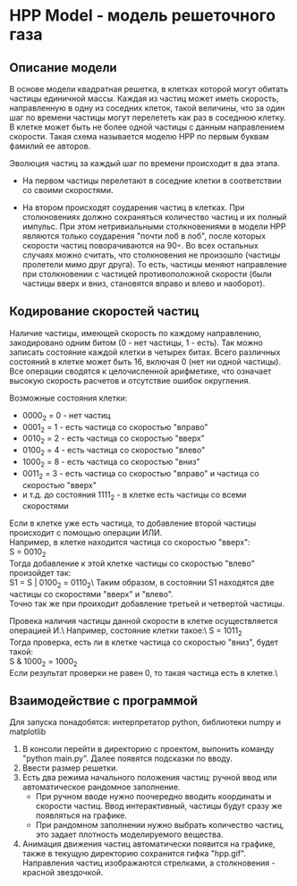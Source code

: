 # HPP Model - модель решеточного газа

## Описание модели
В основе модели квадратная решетка, в клетках которой могут обитать частицы единичной массы. Каждая из частиц может иметь скорость, направленную в одну из соседних клеток, такой величины, что за один шаг по времени частицы могут перелететь как раз в соседнюю клетку. В клетке может быть не более одной частицы с данным направлением скорости. Такая схема называется моделю HPP по первым буквам фамилий ее авторов.

Эволюция частиц за каждый шаг по времени происходит в два этапа.

- На первом частицы перелетают в соседние клетки в соответствии со своими скоростями. 

- На втором происходят соударения частиц в клетках. При столкновениях должно сохраняться количество частиц и их полный импульс. При этом нетривиальными столкновениями в модели HPP являются только соударения "почти лоб в лоб", после которых скорости частиц поворачиваются на 90◦. Во всех остальных случаях можно считать, что столкновения не произошло (частицы пролетели мимо друг друга). То есть, частицы меняют направление при столкновении с частицей противоположной скорости (были частицы вверх и вниз, становятся вправо и влево и наоборот).

## Кодирование скоростей частиц
Наличие частицы, имеющей скорость по каждому направлению, закодировано одним битом (0 - нет частицы, 1 - есть). 
Так можно записать состояние каждой клетки в четырех битах. Всего различных состояний в клетке может быть 16, включая 0 (нет ни одной частицы). Все операции сводятся к целочисленной арифметике, что означает высокую скорость расчетов и отсутствие ошибок округления.

Возможные состояния клетки:

- 0000<sub>2</sub> = 0 - нет частиц
- 0001<sub>2</sub> = 1 - есть частица со скоростью "вправо"
- 0010<sub>2</sub> = 2 - есть частица со скоростью "вверх"
- 0100<sub>2</sub> = 4 - есть частица со скоростью "влево"
- 1000<sub>2</sub> = 8 - есть частица со скоростью "вниз"
- 0011<sub>2</sub> = 3 - есть частица со скоростью "вправо" и частица со скоростью "вверх"
- и т.д. до состояния 1111<sub>2</sub> - в клетке есть частицы со всеми скоростями

Если в клетке уже есть частица, то добавление второй частицы происходит с помощью операции ИЛИ.\
Например, в клетке находится частица со скоростью "вверх":\
S = 0010<sub>2</sub>\
Тогда добавление к этой клетке частицы со скоростью "влево" произойдет так:\
S1 = S | 0100<sub>2</sub> = 0110<sub>2</sub>\ 
Таким образом, в состоянии S1 находятся две частицы со скоростями "вверх" и "влево".\
Точно так же при проиходит добавление третьей и четвертой частицы.

Провека наличия частицы данной скорости в клетке осуществляется операцией И.\ 
Например, состояние клетки такое:\ 
S = 1011<sub>2</sub>\
Тогда проверка, есть ли в клетке частица со скоростью "вниз", будет такой:\
S & 1000<sub>2</sub> = 1000<sub>2</sub>\
Если результат проверки не равен 0, то такая частица есть в клетке.\

## Взаимодействие с программой
Для запуска понадобятся: интерпретатор python, библиотеки numpy и matplotlib
1. В консоли перейти в директорию с проектом, выпонить команду "python main\.py". Далее появятся подсказки по вводу.
2. Ввести размер решетки.
3. Есть два режима начального положения частиц: ручной ввод или автоматическое рандомное заполнение. 
    - При ручном вводе нужно поочередно вводить координаты и скорости частиц. Ввод интерактивный, частицы будут сразу же появляться на графике.
    - При рандомном заполнении нужно выбрать количество частиц, это задает плотность моделируемого вещества.
4. Анимация движения частиц автоматически появится на графике, также в текущую директорию сохранится гифка "hpp.gif". Направления частиц изображаются стрелками, а столкновения - красной звездочкой. 